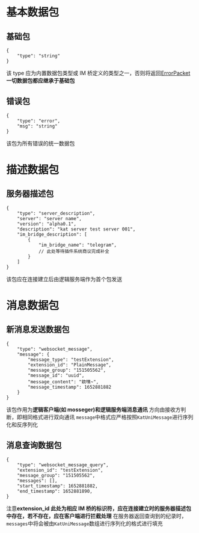 # 基本数据包

## 基础包

```
{
    "type": "string"
}
```

该 type 应为内置数据包类型或 IM 桥定义的类型之一，否则将返回[ErrorPacket](#错误包)
**一切数据包都应继承于基础包**

## 错误包

```
{
    "type": "error",
    "msg": "string"
}
```

该包为所有错误的统一数据包

# 描述数据包

## 服务器描述包

```
{
    "type": "server_description",
    "server": "server name",
    "version": "alpha0.1",
    "description": "kat server test server 001",
    "im_bridge_description": [
        {
            "im_bridge_name": "telegram",
            // 此处等待插件系统商议完成补全
        }
    ]
}
```

该包应在连接建立后由逻辑服务端作为首个包发送

# 消息数据包

## 新消息发送数据包

```
{
	"type": "websocket_message",
	"message": {
		"message_type": "testExtension",
		"extension_id": "PlainMessage",
		"message_group": "151505562",
		"message_id": "uuid",
		"message_content": "欸嘿~",
		"message_timestamp": 1652881882
	}
}
```

该包作用为**逻辑客户端(如 mosseger)和逻辑服务端消息通讯**
方向由接收方判断，即相同格式进行双向通讯
`message`中格式应严格按照`KatUniMessage`进行序列化和反序列化

## 消息查询数据包

```
{
    "type": "websocket_message_query",
    "extension_id": "testExtension",
    "message_group": "151505562",
    "messages": [],
    "start_timestamp": 1652881882,
    "end_timestamp": 1652881890,
}
```

注意**extension_id 此处为相应 IM 桥的标识符，应在连接建立时的服务器描述包中存在，若不存在，应在客户端进行拦截处理**
在服务器返回查询到的纪录时，`messages`中将会被由`KatUniMessage`数组进行序列化的格式进行填充
